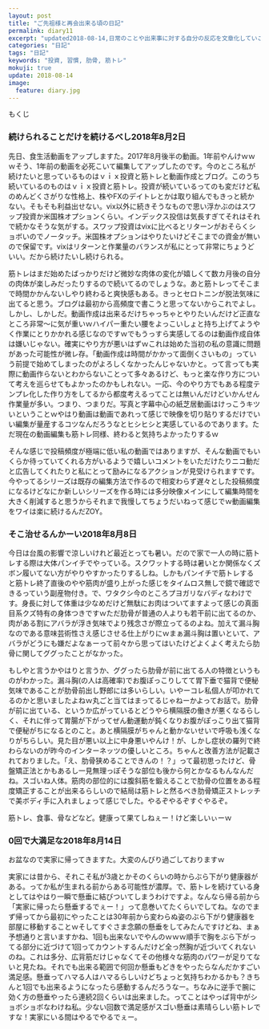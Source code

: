 ```yaml
---
layout: post
title: "ご先祖様と再会出来る頃の日記"
permalink: diary11
excerpt: "updated2018-08-14,日常のことや出来事に対する自分の反応を文章化していこうのコーナーです。特にテーマも設けずにつらつらと書いていくとっても楽しいコーナーです。見る人にとって楽しいコーナーかどうかは定かではありませんよー"
categories: "日記"
tags: "日記"
keywords: "投資, 習慣, 肋骨, 筋トレ"
mokuji: true
update: 2018-08-14
image:
  feature: diary.jpg
---
```


<div id="mokuji"><span>もくじ</span></div>

### 続けられることだけを続けるべし2018年8月2日

先日、食生活動画をアップしますた。2017年8月後半の動画。1年前やんけｗｗｗそう、1年前の動画を必死こいて編集してアップしたのです。今のところ私が続けたいと思っているものはｖｉｘ投資と筋トレと動画作成とブログ。このうち続いているのものはｖｉｘ投資と筋トレ。投資が続いているってのも変だけど私のめんどくさがりな性格上、株やFXのデイトレとかは取り組んでもきっと続かない。そもそも利益出せない。vix以外に続きそうなもので思い浮かぶのはスワップ投資か米国株オプションくらい。インデックス投信は気長すぎてそれはそれで続かなそうな気がする。スワップ投資はvixに比べるとリターンがおそらくショボいのでノータッチ。米国株オプションはやりたいけどそこまでの資金が無いので保留です。vixはリターンと作業量のバランスが私にとって非常にちょうどいい。だから続けたいし続けられる。

筋トレはまだ始めたばっかりだけど微妙な肉体の変化が嬉しくて数カ月後の自分の肉体が楽しみだったりするので続いてるのでしょうな。あと筋トレってそこまで時間かかんないしやり終わると爽快感もある。きっとセロトニンが脱法気味に出てると思う。ブログは最初から高頻度で書こうと思ってないからこれでよし。しかし、しかしだ。動画作成は出来るだけちゃっちゃとやりたいんだけど正直なところ非常〜に気が重いｗハイパー重たい腰をよっこいしょと持ち上げてようやく作業にとりかかれる感じなのですｗでもうっすら実感してるのは動画作成自体は嫌いじゃない。確実にやり方が悪いはずｗこれは始めた当初の私の意識に問題があった可能性が微レ存。「動画作成は時間がかかって面倒くさいもの」っていう前提で始めてしまったのがよろしくなかったんじゃないかと。って言っても実際に動画作らないとわからないことって多々あるけど、もっと楽な作り方について考えを巡らせてもよかったのかもしれない。一応、今のやり方でもある程度テンプレ化した作り方をしてるから都度考えるってことは無いんだけどいかんせん作業量が多い。つまり、つまりだ。写真と字幕中心の紙芝居動画はけっこうキツいということｗやはり動画は動画であれって感じで映像を切り貼りするだけでいい編集が量産するコツなんだろうなとヒシヒシと実感しているのであります。ただ現在の動画編集も筋トレ同様、終わると気持ちよかったりするｗ

そんな感じで投稿頻度が極端に低い私の動画ではありますが、そんな動画でもいくらか待っていてくれる方がいるようで嬉しいコメントをいただけたりニコ動だと広告してくれたりと私にとって励みになるアクションが見受けられますです。今やってるシリーズは既存の編集方法で作るので相変わらず遅々とした投稿頻度になるけどなにか新しいシリーズを作る時には多分映像メインにして編集時間を大きく削減すると思うからそれまで我慢してちょうだいねって感じでｗ動画編集をワイは楽に続けるんだZOY。

### そこ治せるんかーい2018年8月8日

今日は台風の影響で涼しいけれど最近とっても暑い。だので家で一人の時に筋トレする際は大体パンイチでやっている。スクワットする時は暑いとか関係なくズボン履いてない方がやりやすかったりするしね。しかもパンイチで筋トレすると筋トレ終了直後のやや筋肉が盛り上がった感じをタイムロス無しで鏡で確認できるっていう副産物付き。で、ワタクシ今のところプヨガリなバディなわけです。身長に対して体重は少なめだけど無駄にお肉はついてますよって感じの真面目系クズ特有の身体つきですｗただ肋骨が普通の人よりも若干前に出てるのか、肉がある割にアバラが浮き気味でより残念さが際立ってるのよね。加えて漏斗胸なのである意味芸術性さえ感じさせる仕上がりにｗまぁ漏斗胸は置いといて、アバラがどうにも嫌だよなぁーって前々から思ってはいたけどよくよく考えたら肋骨に関してググったことがなかった。

もしやと言うかやはりと言うか、ググったら肋骨が前に出てる人の特徴というものがわかった。漏斗胸(の人は高確率)でお腹ぽっこりしてて胃下垂で猫背で便秘気味であることが肋骨前出し野郎には多いらしい。いやーコレ私個人が叩かれてるのかと思いましたよねｗ丸ごと当てはまってるじゃねーかよってお話で。肋骨が前に出ている、というか広がっているとどうやら横隔膜の働きが悪くなるらしく、それに伴って胃腸が下がってぜん動運動が鈍くなりお腹がぽっこり出て猫背で便秘がちになるとのこと。あと横隔膜がちゃんと動かないせいで呼吸も浅くなりがちらしい。見た目が悪い以上に中身悪いやんけ！が、しかし症状の羅列で終わらないのが昨今のインターネッツの優しいところ。ちゃんと改善方法が記載されておりました。「え、肋骨狭めることできんの！？」って最初思ったけど、骨盤矯正法とかもあるし一見無理っぽそうな部位も後から何とかなるもんなんだね。スゴいね人体。筋肉の部位的には腹斜筋を鍛えることで肋骨の位置をある程度矯正することが出来るらしいので結局は筋トレと然るべき肋骨矯正ストレッチで美ボディ手に入れましょって感じでした。やるぞやるぞすぐやるぞ。

筋トレ、食事、骨などなど。健康って果てしねぇー！けど楽しいぃーｗ

### 0回で大満足な2018年8月14日

お盆なので実家に帰ってきますた。大変のんびり過ごしておりますｗ

実家には昔から、それこそ私が3歳とかそのくらいの時からぶら下がり健康器がある。ってか私が生まれる前からある可能性が濃厚。で、筋トレを続けている身としてはやはり一瞬で懸垂に結びついてしまうわけですよ。なんなら帰る前から「実家に帰ったら懸垂するでぇー！」って息巻いてたくらいでしてね。なのでまず帰ってから最初にやったことは30年前から変わらぬ姿のぶら下がり健康器を部屋に移動することｗそしてすぐさま念願の懸垂をしてみたんですけどね、まぁ予想通りと言いますかね、1回も出来ないでやんのｗｗｗ順手で胸をぶら下がってる部分に近づけて1回ってカウントするんだけど全っ然胸が近づいてくれないのね。これは多分、広背筋だけじゃなくてその他様々な筋肉のパワーが足りてないと見たね。それでも出来る範囲で何回か懸垂もどきをやったらなんだかすごい満足感。懸垂ってハマる人はハマるらしいけどちょっと気持ちわかるかも？きちんと1回でも出来るようになったら感動するんだろうなー。ちなみに逆手で腕に効く方の懸垂やったら連続2回くらいは出来ました。ってことはやっぱ背中がショボショボなわけね私。少ない回数で満足感がスゴい懸垂は素晴らしい筋トレですな！実家にいる間はやるでやるでぇー。